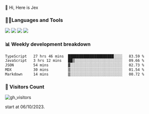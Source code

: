  👋 Hi, Here is Jex

 

### 🧑‍💻Languages and Tools

<code><a href="https://react.dev"><img src="https://api.iconify.design/logos:react.svg" /></a></code>
<code><a href="https://github.com/vuejs/core"><img src="https://api.iconify.design/logos:vue.svg" /></a></code> 
<code><a href="https://github.com/microsoft/TypeScript"><img src="https://api.iconify.design/logos:typescript-icon.svg" /></a></code>
<code><a href="https://threejs.org/"><img src="https://api.iconify.design/logos:threejs.svg" /></a></code>

### 📊 Weekly development breakdown

<!--START_SECTION:waka-->

```txt
TypeScript   27 hrs 46 mins  █████████████████████░░░░   83.59 %
JavaScript   3 hrs 12 mins   ██▒░░░░░░░░░░░░░░░░░░░░░░   09.66 %
JSON         54 mins         ▓░░░░░░░░░░░░░░░░░░░░░░░░   02.73 %
MDX          30 mins         ▒░░░░░░░░░░░░░░░░░░░░░░░░   01.54 %
Markdown     14 mins         ▒░░░░░░░░░░░░░░░░░░░░░░░░   00.72 %
```

<!--END_SECTION:waka-->


### 👀 Visitors Count

![gh_visitors](https://profile-counter.glitch.me/jexlau/count.svg)

start at 06/10/2023.
